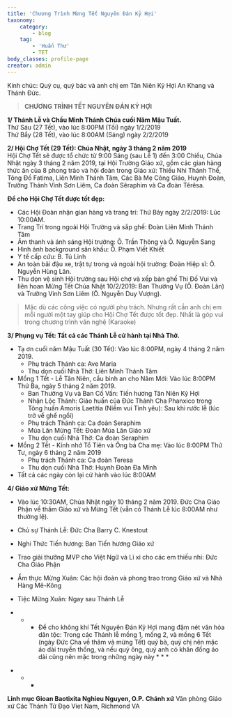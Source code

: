 ```yaml
---
title: 'Chương Trình Mừng Tết Nguyên Đán Kỷ Hợi'
taxonomy:
    category:
        - blog
    tag:
        - 'Huấn Thư'
        - TET
body_classes: profile-page
creator: admin
---
```


Kính chúc: Quý cụ, quý bác và anh chị em
Tân Niên Kỷ Hợi An Khang và Thánh Đức.

  
> **CHƯƠNG TRÌNH  TẾT NGUYÊN ĐÁN KỶ HỢI** 

**1/ Thánh Lễ và Chầu Mình Thánh Chúa cuối Năm Mậu Tuất.**
<br>Thứ Sáu (27 Tết), vào lúc 8:00PM (Tối) ngày 1/2/2019 
<br>Thứ Bẩy (28 Tết), vào lúc 8:00AM (Sáng) ngày 2/2/2019 
 
**2/ Hội Chợ Tết (29 Tết): Chúa Nhật, ngày 3 tháng 2 năm 2019**
<br>Hội Chợ Tết sẽ được tổ chức từ 9:00 Sáng (sau Lễ 1) đến 3:00 Chiều, Chúa Nhật ngày 3 tháng 2 năm 2019, tại Hội Trường Giáo xứ, gồm các gian hàng thức ăn của 8 phong trào và hội đoàn trong Giáo xứ: Thiếu Nhi Thánh Thể, Tông Đồ Fatima, Liên Minh Thánh Tâm, Các Bà Mẹ Công Giáo,  Huynh Đoàn, Trường Thánh Vinh Sơn Liêm, Ca đoàn Sêraphim và Ca đoàn Têrêsa. 
 
**Để cho Hội Chợ Tết được tốt đẹp:**
- Các Hội Đoàn nhận gian hàng và trang trí: Thứ Bảy ngày 2/2/2019: Lúc 10:00AM. 
- Trang Trí trong ngoài Hội Trường và sắp ghế: Đoàn Liên Minh Thánh Tâm
- Âm thanh và ánh sáng Hội trường: Ô. Trần Thông và Ô. Nguyễn Sang
- Hình ảnh background sân khấu: Ô. Phạm Viết Khiết
- Y tế cấp cứu: B. Tú Linh
- An toàn bãi đậu xe, trật tự trong và ngoài hội trường: Đoàn Hiệp sĩ: Ô. Nguyễn Hùng Lân.
- Thu dọn  vệ sinh Hội trường sau Hội chợ và xếp bàn ghế Thi Đố Vui và liên hoan Mừng Tết Chúa Nhật 10/2/2019: Ban Thường Vụ (Ô. Đoàn Lân) và Trường Vinh Sơn Liêm (Ô. Nguyễn Duy Vượng).
 
> Mặc dù các công việc có người phụ trách. Nhưng rất cần anh chị em mỗi người một tay giúp cho Hội Chợ Tết được tốt đẹp. Nhất là góp vui trong chương trình văn nghệ (Karaoke) 
 
**3/ Phụng vụ Tết: Tất cả các Thánh Lễ cử hành tại Nhà Thờ.**
 
* Tạ ơn cuối năm Mậu Tuất (30 Tết):  Vào lúc 8:00PM,  ngày 4 tháng 2 năm 2019.
	* Phụ trách Thánh ca: Ave Maria
	* Thu dọn cuối Nhà Thờ: Liên Minh Thánh Tâm
* Mồng 1 Tết - Lễ Tân Niên, cầu bình an cho Năm Mới: Vào lúc 8:00PM Thứ Ba, ngày 5 tháng 2 năm 2019.
	* Ban Thường Vụ và Ban Cố Vấn: Tiến hương Tân Niên Kỷ Hợi
	* Nhận Lộc Thánh: Giáo huấn của Đức Thánh Cha Phanxico trong Tông huấn Amoris Laetitia (Niềm vui Tình yêu): Sau khi rước lễ (lúc trở về ghế ngồi)
	* Phụ trách Thánh ca: Ca đoàn Seraphim
	*  Múa Lân Mừng Tết: Đoàn Múa Lân Giáo xứ
	* Thu dọn cuối Nhà Thờ: Ca đoàn Seraphim
* Mồng 2 Tết - Kính nhớ Tổ Tiên và Ông bà Cha mẹ: Vào lúc 8:00PM Thứ Tư, ngày 6 tháng 2 năm 2019 
	* Phụ trách Thánh ca: Ca đoàn Teresa
	* Thu dọn cuối Nhà Thờ: Huynh Đoàn Đa Minh
* Tất cả các ngày còn lại cử hành vào lúc 8:00AM
 
**4/ Giáo xứ Mừng Tết:** 
* Vào lúc 10:30AM, Chúa Nhật ngày 10 tháng 2 năm 2019. Đức Cha Giáo Phận về thăm Giáo xứ và Mừng Tết (vẫn có Thánh Lễ lúc 8:00AM như thường lệ).
* Chủ sự Thánh Lễ: Đức Cha Barry C. Knestout
* Nghi Thức Tiến hương: Ban Tiến hương Giáo xứ
* Trao giải thưởng MVP cho Việt Ngữ và Lì xi cho các em thiếu nhi: Đức Cha Giáo Phận
* Ẩm thực Mừng Xuân: Các hội đoàn và phong trao trong Giáo xứ và Nhà Hàng Mê-Kông
* Tiệc Mừng Xuân: Ngay sau Thánh Lễ
 
* * * Để cho không khí Tết Nguyên Đán Kỷ Hợi mang đậm nét văn hóa dân tộc: Trong các Thánh lễ mồng 1, mồng 2, và mồng 6 Tết (ngày Đức Cha về thăm và mừng Tết) quý bà, quý chị nên mặc áo dài truyền thống, và nếu quý ông, quý anh có khăn đống áo dài cũng nên mặc trong những ngày này * * * 

+ + +
**Linh mục Gioan Baotixita Nghieu Nguyen, O.P.**
**Chánh xứ**
Văn phòng Giáo xứ
Các Thánh Tử Đạo Viet Nam, Richmond VA
